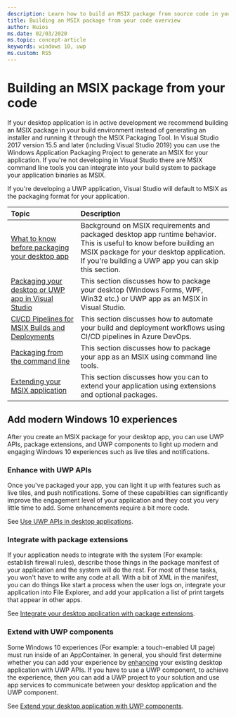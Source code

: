 ```yaml
---
description: Learn how to build an MSIX package from source code in your build environment instead of generating an installer.
title: Building an MSIX package from your code overview
author: Huios
ms.date: 02/03/2020
ms.topic: concept-article
keywords: windows 10, uwp
ms.custom: RS5
---
```



# Building an MSIX package from your code 

If your desktop application is in active development we recommend building an MSIX package in your build environment instead of generating an installer and running it through the MSIX Packaging Tool. In Visual Studio 2017 version 15.5 and later (including Visual Studio 2019) you can use the Windows Application Packaging Project to generate an MSIX for your application. If you're not developing in Visual Studio there are MSIX command line tools you can integrate into your build system to package your application binaries as MSIX.

If you're developing a UWP application, Visual Studio will default to MSIX as the packaging format for your application.

|Topic| Description |
|:---|:---|
|[What to know before packaging your desktop app](before-packaging-overview.md)| Background on MSIX requirements and packaged desktop app runtime behavior. This is useful to know before building an MSIX package for your desktop application. If you're building a UWP app you can skip this section. | 
|[Packaging your desktop or UWP app in Visual Studio](vs-package-overview.md)| This section discusses how to package your desktop (Windows Forms, WPF, Win32 etc.) or UWP app as an MSIX in Visual Studio.|
|[CI/CD Pipelines for MSIX Builds and Deployments](azure-dev-ops.md)| This section discusses how to automate your build and deployment workflows using CI/CD pipelines in Azure DevOps.|
|[Packaging from the command line](../package/manual-packaging-root.md)| This section discusses how to package your app as an MSIX using command line tools.|
|[Extending your MSIX application](extend-overview.md)| This section discusses how you can to extend your application using extensions and optional packages.|

## Add modern Windows 10 experiences

After you create an MSIX package for your desktop app, you can use UWP APIs, package extensions, and UWP components to light up modern and engaging Windows 10 experiences such as live tiles and notifications.

### Enhance with UWP APIs

Once you've packaged your app, you can light it up with features such as live tiles, and push notifications. Some of these capabilities can significantly improve the engagement level of your application and they cost you very little time to add. Some enhancements require a bit more code.

See [Use UWP APIs in desktop applications](/windows/apps/desktop/modernize/desktop-to-uwp-enhance).

### Integrate with package extensions

If your application needs to integrate with the system (For example: establish firewall rules), describe those things in the package manifest of your application and the system will do the rest. For most of these tasks, you won't have to write any code at all. With a bit of XML in the manifest, you can do things like start a process when the user logs on, integrate your application into File Explorer, and add your application a list of print targets that appear in other apps.

See [Integrate your desktop application with package extensions](/windows/apps/desktop/modernize/desktop-to-uwp-extensions).

### Extend with UWP components

Some Windows 10 experiences (For example: a touch-enabled UI page) must run inside of an AppContainer. In general, you should first determine whether you can add your experience by [enhancing](/windows/apps/desktop/modernize/desktop-to-uwp-enhance) your existing desktop application with UWP APIs. If you have to use a UWP component, to achieve the experience, then you can add a UWP project to your solution and use app services to communicate between your desktop application and the UWP component.

See [Extend your desktop application with UWP components](/windows/apps/desktop/modernize/desktop-to-uwp-extend).
